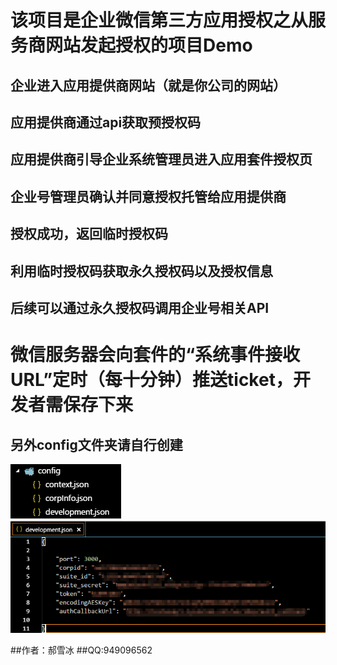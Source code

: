 # 该项目是企业微信第三方应用授权之从服务商网站发起授权的项目Demo
##    企业进入应用提供商网站（就是你公司的网站）
##    应用提供商通过api获取预授权码
##    应用提供商引导企业系统管理员进入应用套件授权页
##    企业号管理员确认并同意授权托管给应用提供商
##    授权成功，返回临时授权码
##    利用临时授权码获取永久授权码以及授权信息
##    后续可以通过永久授权码调用企业号相关API

# 微信服务器会向套件的“系统事件接收URL”定时（每十分钟）推送ticket，开发者需保存下来

## 另外config文件夹请自行创建 <br/>
![Alt Picture](1.png) <br/>
![Alt Picture](2.png)

##作者：郝雪冰
##QQ:949096562


